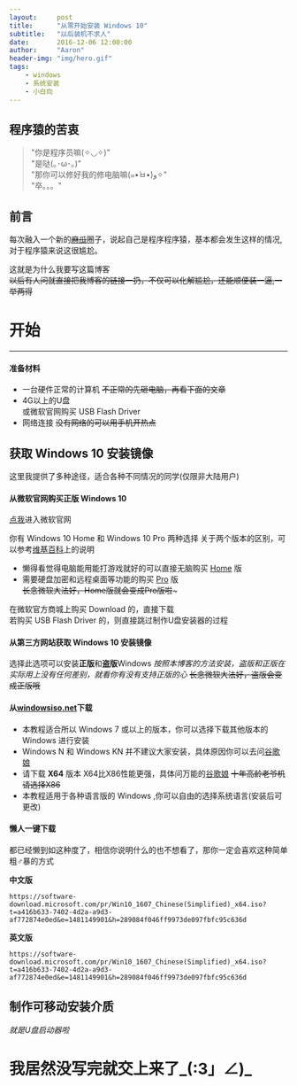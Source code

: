 ```yaml
---
layout:     post
title:      "从零开始安装 Windows 10"
subtitle:   "以后装机不求人"
date:       2016-12-06 12:00:00
author:     "Aaron"
header-img: "img/hero.gif"
tags:
    - windows
    - 系统安装
    - 小白向
---
```


## 程序猿的苦衷

> "你是程序员嘛(✧◡✧)"  
"是哒(｡･ω･｡)"  
"那你可以修好我的修电脑嘛(๑•̀ㅂ•́)و✧"  
"卒。。。"

## 前言

每次融入一个新的~~[麻瓜](https://zh.wikipedia.org/wiki/%E9%BA%BB%E7%93%9C)~~圈子，说起自己是程序程序猿，基本都会发生这样的情况,对于程序猿来说这很尴尬。

这就是为什么我要写这篇博客  
~~以后有人问就直接把我博客的链接一扔，不仅可以化解尴尬，还能顺便装一逼,一举两得~~

# 开始
---

#### 准备材料

- 一台硬件正常的计算机  ~~不正常的先砸电脑，再看下面的文章~~
- 4G以上的U盘  
或微软官网购买 USB Flash Driver
- 网络连接 ~~没有网络的可以用手机开热点~~

## 获取 Windows 10 安装镜像
这里我提供了多种途径，适合各种不同情况的同学(仅限非大陆用户)

#### 从微软官网购买正版 Windows 10

[点我](https://www.microsoft.com/en-us/windows/get-windows-10)进入微软官网

你有 Windows 10 Home 和 Windows 10 Pro 两种选择
关于两个版本的区别，可以参考[维基百科](https://zh.wikipedia.org/zh-cn/Windows_10%E7%89%88%E6%9C%AC%E5%88%97%E8%A1%A8)上的说明

- 懒得看觉得电脑能用能打游戏就好的可以直接无脑购买 [Home](https://www.microsoftstore.com/store/msusa/en_US/pdp/Windows-10-Home/productID.319937100?ICID=Windows_Win10Home_ModE) 版
- 需要硬盘加密和远程桌面等功能的购买 [Pro](https://www.microsoftstore.com/store/msusa/en_US/pdp/Windows-10-Pro/productID.319935900?ICID=Windows_Win10Pro_ModE) 版  
~~长念微软大法好，Home版就会变成Pro版啦~~~

在微软官方商城上购买 Download 的，直接下载  
若购买 USB Flash Driver 的，则直接跳过制作U盘安装器的过程

#### 从第三方网站获取 Windows 10 安装镜像
选择此选项可以安装**正版**和**盗版**Windows
*按照本博客的方法安装，盗版和正版在实际用上没有任何差别，就看你有没有支持正版的心*
~~长念微软大法好，盗版会变成正版哦~~

#### 从[windowsiso.net](http://windowsiso.net/)下载

- 本教程适合所以 Windows 7 或以上的版本，你可以选择下载其他版本的 Windows 进行安装
- Windows N 和 Windows KN 并不建议大家安装，具体原因你可以去问[谷歌娘](www.google.com)
- 请下载 **X64** 版本 X64比X86性能更强，具体问万能的[谷歌娘](www.google.com)
~~十年高龄老爷机请选择X86~~
- 本教程适用于各种语言版的 Windows ,你可以自由的选择系统语言(安装后可更改)

#### 懒人一键下载

都已经懒到如这种度了，相信你说明什么的也不想看了，那你一定会喜欢这种简单粗♂暴的方式

**中文版**  
```
https://software-download.microsoft.com/pr/Win10_1607_Chinese(Simplified)_x64.iso?t=a416b633-7402-4d2a-a9d3-af772874e0ed&e=1481149901&h=289084f046ff9973de097fbfc95c636d
```

**英文版**  
```
https://software-download.microsoft.com/pr/Win10_1607_Chinese(Simplified)_x64.iso?t=a416b633-7402-4d2a-a9d3-af772874e0ed&e=1481149901&h=289084f046ff9973de097fbfc95c636d
```

## 制作可移动安装介质
*就是U盘启动器啦*

# 我居然没写完就交上来了\_(:3」∠)\_
